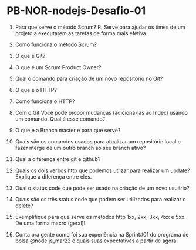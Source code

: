 # PB-NOR-nodejs-Desafio-01

1. Para que serve o método Scrum?
R: Serve para ajudar os times de um projeto a executarem as tarefas
de forma mais efetiva.

2. Como funciona o método Scrum?

3. O que é Git? 

4. O que é um Scrum Product Owner? 

5. Qual o comando para criação de um novo repositório no Git? 

6. O que é o HTTP? 

7. Como funciona o HTTP? 

8. Com o Git Você pode propor mudanças (adicioná-las ao Index) usando um comando. Qual é esse comando? 

9. O que é a Branch master e para que serve? 

10. Quais são os comandos usados para atualizar um repositório local e fazer merge de um outro branch ao seu branch ativo? 

11. Qual a diferença entre git e github? 

12. Quais os dois verbos http que podemos utiizar para realizar um update? Explique a diferença entre eles. 

13. Qual o status code que pode ser usado na criação de um novo usuário? 

14. Quais são os três status code que podem ser utilizados para realizar o delete? 

15. Exemplifique para que serve os metódos http 1xx, 2xx, 3xx, 4xx e 5xx. De uma forma macro (geral)! 

16. Conta pra gente como foi sua experiência na Sprint#01 do programa de bolsa @node.js_mar22 e quais suas expectativas a partir de agora: 
